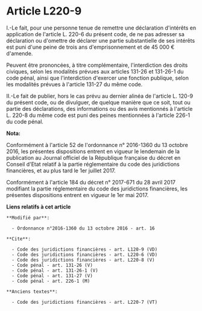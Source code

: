 # Article L220-9

I.-Le fait, pour une personne tenue de remettre une déclaration d'intérêts en application de l'article L. 220-6 du présent
code, de ne pas adresser sa déclaration ou d'omettre de déclarer une partie substantielle de ses intérêts est puni d'une
peine de trois ans d'emprisonnement et de 45 000 € d'amende. 

Peuvent être prononcées, à titre complémentaire, l'interdiction des droits civiques, selon les modalités prévues aux articles
131-26 et 131-26-1 du code pénal, ainsi que l'interdiction d'exercer une fonction publique, selon les modalités prévues à
l'article 131-27 du même code. 

II.-Le fait de publier, hors le cas prévu au dernier alinéa de l'article L. 120-9 du présent code, ou de divulguer, de
quelque manière que ce soit, tout ou partie des déclarations, des informations ou des avis mentionnés à l'article L. 220-8 du
même code est puni des peines mentionnées à l'article 226-1 du code pénal.

**Nota:**

Conformément à l'article 52 de l'ordonnance n° 2016-1360 du 13 octobre 2016, les présentes dispositions entrent en vigueur le
lendemain de la publication au Journal officiel de la République française du décret en Conseil d'Etat relatif à la partie
réglementaire du code des juridictions financières, et au plus tard le 1er juillet 2017.

Conformément à l'article 184 du décret n° 2017-671 du 28 avril 2017 modifiant la partie réglementaire du code des
juridictions financières, les présentes dispositions entrent en vigueur le 1er mai 2017.

**Liens relatifs à cet article**

	**Modifié par**:

	  - Ordonnance n°2016-1360 du 13 octobre 2016 - art. 16

	**Cite**:

	  - Code des juridictions financières - art. L120-9 (VD)
	  - Code des juridictions financières - art. L220-6 (VD)
	  - Code des juridictions financières - art. L220-8 (V)
	  - Code pénal - art. 131-26 (V)
	  - Code pénal - art. 131-26-1 (V)
	  - Code pénal - art. 131-27 (V)
	  - Code pénal - art. 226-1 (M)

	**Anciens textes**:

	  - Code des juridictions financières - art. L220-7 (VT)
